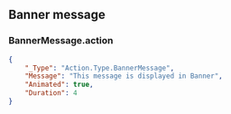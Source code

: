 ## Banner message

### BannerMessage.action

```json
{
	"_Type": "Action.Type.BannerMessage",
	"Message": "This message is displayed in Banner",
	"Animated": true,
	"Duration": 4
}
```